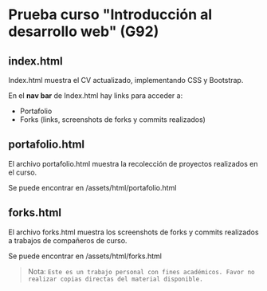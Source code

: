 # Prueba curso "Introducción al desarrollo web" (G92)

## index.html
Index.html muestra el CV actualizado, implementando CSS y Bootstrap.

En el **nav bar** de Index.html hay links para acceder a:
 - Portafolio
 - Forks (links, screenshots de forks y commits realizados)

## portafolio.html
El archivo portafolio.html muestra la recolección de proyectos realizados en el curso.

Se puede encontrar en /assets/html/portafolio.html

## forks.html
El archivo forks.html muestra los screenshots de forks y commits realizados a trabajos de compañeros de curso.

Se puede encontrar en /assets/html/forks.html

> Nota: `Este es un trabajo personal con fines académicos. Favor no realizar copias directas del material disponible.`
